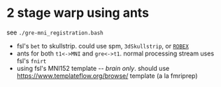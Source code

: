 # 2 stage warp using ants

see `./gre-mni_registration.bash`

* fsl's `bet` to skullstrip. could use spm, `3dSkullstrip`, or [`ROBEX`](https://www.nitrc.org/projects/robex)
* ants for both `t1<->MNI`  and `gre<->t1`. normal processing stream uses fsl's `fnirt`
* using fsl's MNI152 template -- *brain only*. should use https://www.templateflow.org/browse/ template (a la fmriprep)
